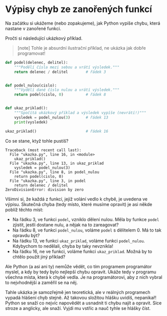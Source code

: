 # Výpisy chyb ze zanořených funkcí

Na začátku si ukážeme (nebo zopakujeme), jak Python vypíše chybu, která
nastane v zanořené funkci.

Pročti si následující ukázkový příklad.

> [note]
> Tohle je absurdní ilustrační příklad, ne ukázka jak dobře programovat!

<!-- XXX: automatic line numbers? -->

```python
def podel(delenec, delitel):
    """Podělí čísla mezi sebou a vrátí výsledek."""
    return delenec / delitel        # řádek 3


def podel_nulou(cislo):
    """Vydělí dané číslo nulou a vrátí výsledek."""
    return podel(cislo, 0)          # řádek 8


def ukaz_priklad():
    """Spočítá ukázkový příklad a výsledek vypíše (nevrátí!)"""
    vysledek = podel_nulou(3)       # řádek 13
    print(vysledek)

ukaz_priklad()                      # řádek 16
```

Co se stane, ktyž tohle pustíš?

```pycon
Traceback (most recent call last):
  File "ukazka.py", line 16, in <module>
    ukaz_priklad()
  File "ukazka.py", line 13, in ukaz_priklad
    vysledek = podel_nulou(3)
  File "ukazka.py", line 8, in podel_nulou
    return podel(cislo, 0)
  File "ukazka.py", line 3, in podel
    return delenec / delitel
ZeroDivisionError: division by zero
```

Všimni si, že každá z funkcí, jejíž volání vedlo k chybě, je uvedena ve výpisu.
Skutečná chyba (tedy místo, které musíme opravit) je asi někde poblíž těchto
míst:

- Na řádku 3, ve funkci `podel`, vzniklo dělení nulou.
  Měla by funkce `podel` zjistit, jestli dostane nulu, a nějak na to
  zareagovat?
- Na řádku 8, ve funkci `podel_nulou`, voláme `podel` s dělitelem 0.
  Má to tak opravdu být?
- Na řádku 13, ve funkci `ukaz_priklad`, voláme funkci `podel_nulou`.
  Kdybychom to nedělali, chyba by taky nevznikla!
- Na řádku 16, ne ve funkci, voláme funkci `ukaz_priklad`.
  Možná by to chtělo použít jiný příklad?

Ale Python (a asi ani ty) nemůže vědět, co tím programem programátor myslel,
a kdy by tedy bylo nejlepší chybu opravit.
Ukáže tedy v programu všechna místa, která k chybě vedla.
Je na programátorovi, aby z nich vybral to nejvhodnější a zaměřil se na něj.

Tahle ukázka je samozřejmě jen teoretická, ale v reálných programech vypadá
hlášení chyb stejně.
Až takovou složitou hlášku uvidíš, nepanikař!
Python se snaží co nejvíc napovědět a usnadnit ti chybu najít a opravit.
Sice stroze a anglicky, ale snaží.
Vyjdi mu vstříc a nauč tyhle se hlášky číst.
